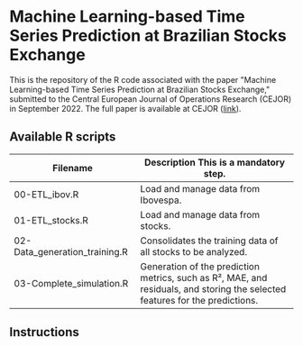 # Machine Learning-based Time Series Prediction at Brazilian Stocks Exchange
This is the repository of the R code associated with the paper "Machine Learning-based Time Series Prediction at Brazilian Stocks Exchange," submitted to the Central European Journal of Operations Research (CEJOR) in September 2022. The full paper is available at CEJOR  ([link]( https://www.springer.com/journal/10100/)).

## Available R scripts

| Filename                         | Description **This is a mandatory step.**                                                          |
|----------------------------------|----------------------------------------------------------------------------------------------------|
| 00-ETL_ibov.R                    | Load and manage data from Ibovespa.                                                                |
| 01-ETL_stocks.R                  | Load and manage data from stocks.                                                                  |
| 02-Data_generation_training.R    | Consolidates the training data of all stocks to be analyzed.                                       |
| 03-Complete_simulation.R         | Generation of the prediction metrics, such as R², MAE, and residuals, and storing the selected features for the predictions.  |

## Instructions
